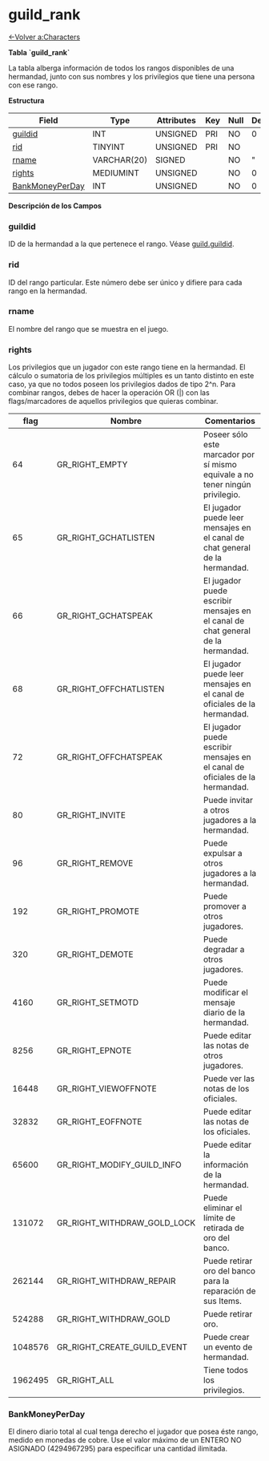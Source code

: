 # guild\_rank

[<-Volver a:Characters](database-characters)

**Tabla \`guild\_rank\`**

La tabla alberga información de todos los rangos disponibles de una hermandad, junto con sus nombres y los privilegios que tiene una persona con ese rango.

**Estructura**

| Field                | Type        | Attributes | Key | Null | Default | Extra | Comment |
| -------------------- | ----------- | ---------- | --- | ---- | ------- | ----- | ------- |
| [guildid][1]         | INT         | UNSIGNED   | PRI | NO   | 0       |       |         |
| [rid][2]             | TINYINT     | UNSIGNED   | PRI | NO   |         |       |         |
| [rname][3]           | VARCHAR(20) | SIGNED     |     | NO   | "       |       |         |
| [rights][4]          | MEDIUMINT   | UNSIGNED   |     | NO   | 0       |       |         |
| [BankMoneyPerDay][5] | INT         | UNSIGNED   |     | NO   | 0       |       |         |

[1]: #guildid
[2]: #rid
[3]: #rname
[4]: #rights
[5]: #bankmoneyperday

**Descripción de los Campos**

### guildid

ID de la hermandad a la que pertenece el rango. Véase [guild.guildid](guild#guildid).

### rid

ID del rango particular. Este número debe ser único y difiere para cada rango en la hermandad.

### rname

El nombre del rango que se muestra en el juego.

### rights

Los privilegios que un jugador con este rango tiene en la hermandad. El cálculo o sumatoria de los privilegios múltiples es un tanto distinto en este caso, ya que no todos poseen los privilegios dados de tipo 2^n. Para combinar rangos, debes de hacer la operación OR (\|) con las flags/marcadores de aquellos privilegios que quieras combinar.

| flag    | Nombre                        | Comentarios                                                                     |
| ------- | ----------------------------- | ------------------------------------------------------------------------------- |
| 64      | GR_RIGHT_EMPTY                | Poseer sólo este marcador por sí mismo equivale a no tener ningún privilegio.   |
| 65      | GR_RIGHT_GCHATLISTEN          | El jugador puede leer mensajes en el canal de chat general de la hermandad.     |
| 66      | GR_RIGHT_GCHATSPEAK           | El jugador puede escribir mensajes en el canal de chat general de la hermandad. |
| 68      | GR_RIGHT_OFFCHATLISTEN        | El jugador puede leer mensajes en el canal de oficiales de la hermandad.        |
| 72      | GR_RIGHT_OFFCHATSPEAK         | El jugador puede escribir mensajes en el canal de oficiales de la hermandad.    |
| 80      | GR_RIGHT_INVITE               | Puede invitar a otros jugadores a la hermandad.                                 |
| 96      | GR_RIGHT_REMOVE               | Puede expulsar a otros jugadores a la hermandad.                                |
| 192     | GR_RIGHT_PROMOTE              | Puede promover a otros jugadores.                                               |
| 320     | GR_RIGHT_DEMOTE               | Puede degradar a otros jugadores.                                               |
| 4160    | GR_RIGHT_SETMOTD              | Puede modificar el mensaje diario de la hermandad.                              |
| 8256    | GR_RIGHT_EPNOTE               | Puede editar las notas de otros jugadores.                                      |
| 16448   | GR_RIGHT_VIEWOFFNOTE          | Puede ver las notas de los oficiales.                                           |
| 32832   | GR_RIGHT_EOFFNOTE             | Puede editar las notas de los oficiales.                                        |
| 65600   | GR_RIGHT_MODIFY_GUILD_INFO    | Puede editar la información de la hermandad.                                    |
| 131072  | GR_RIGHT_WITHDRAW_GOLD_LOCK   | Puede eliminar el límite de retirada de oro del banco.                          |
| 262144  | GR_RIGHT_WITHDRAW_REPAIR      | Puede retirar oro del banco para la reparación de sus Items.                    |
| 524288  | GR_RIGHT_WITHDRAW_GOLD        | Puede retirar oro.                                                              |
| 1048576 | GR_RIGHT_CREATE_GUILD_EVENT   | Puede crear un evento de hermandad.                                             |
| 1962495 | GR_RIGHT_ALL                  | Tiene todos los privilegios.                                                    |

### BankMoneyPerDay

El dinero diario total al cual tenga derecho el jugador que posea éste rango, medido en monedas de cobre. Use el valor máximo de un ENTERO NO ASIGNADO (4294967295) para especificar una cantidad ilimitada.
